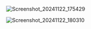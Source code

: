 ![Screenshot_20241122_175429](https://github.com/user-attachments/assets/04565926-e387-42e0-9ff1-b2190dee2797)

![Screenshot_20241122_180310](https://github.com/user-attachments/assets/62a1c664-7248-4beb-9198-5e5f7702206a)

